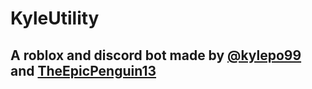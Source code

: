 # KyleUtility
## A roblox and discord bot made by [@kylepo99](https://github.com/kylepo99) and [TheEpicPenguin13](https://github.com/TheEpicPenguin13)


